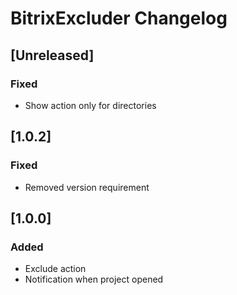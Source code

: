 <!-- Keep a Changelog guide -> https://keepachangelog.com -->

# BitrixExcluder Changelog

## [Unreleased]
### Fixed
- Show action only for directories

## [1.0.2]
### Fixed
- Removed version requirement

## [1.0.0]
### Added
- Exclude action
- Notification when project opened